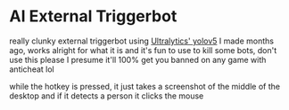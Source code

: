 # AI External Triggerbot
really clunky external triggerbot using [Ultralytics' yolov5](https://github.com/ultralytics/yolov5) I made months ago, works alright for what it is and it's fun to use to kill some bots, don't use this please I presume it'll 100% get you banned on any game with anticheat lol

while the hotkey is pressed, it just takes a screenshot of the middle of the desktop and if it detects a person it clicks the mouse
